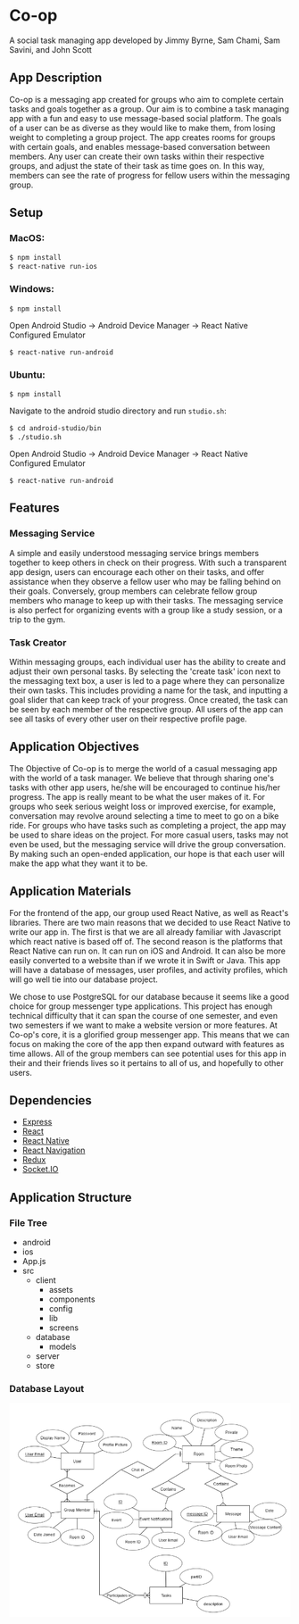 #  Co-op
A social task managing app developed by Jimmy Byrne, Sam Chami, Sam Savini, and John Scott


##  App Description
Co-op is a messaging app created for groups who aim to complete certain tasks and goals together as a group. Our aim is to combine a task managing app with a fun and easy to use message-based social platform. The goals of a user can be as diverse as they would like to make them, from losing weight to completing a group project. The app creates rooms for groups with certain goals, and enables message-based conversation between members. Any user can create their own tasks within their respective groups, and adjust the state of their task as time goes on. In this way, members can see the rate of progress for fellow users within the messaging group.


##  Setup
###  MacOS:
```
$ npm install
$ react-native run-ios
```

###  Windows:

```
$ npm install
```
Open Android Studio -> Android Device Manager -> React Native Configured Emulator
```
$ react-native run-android
```

###  Ubuntu:
```
$ npm install
```
Navigate to the android studio directory and run `studio.sh`:
```
$ cd android-studio/bin
$ ./studio.sh
```
Open Android Studio -> Android Device Manager -> React Native Configured Emulator
```
$ react-native run-android
```


##  Features
###  Messaging Service
A simple and easily understood messaging service brings members together to keep others in check on their progress. With such a transparent app design, users can encourage each other on their tasks, and offer assistance when they observe a fellow user who may be falling behind on their goals. Conversely, group members can celebrate fellow group members who manage to keep up with their tasks. The messaging service is also perfect for organizing events with a group like a study session, or a trip to the gym.

###  Task Creator
Within messaging groups, each individual user has the ability to create and adjust their own personal tasks. By selecting the 'create task' icon next to the messaging text box, a user is led to a page where they can personalize their own tasks. This includes providing a name for the task, and inputting a goal slider that can keep track of your progress. Once created, the task can be seen by each member of the respective group. All users of the app can see all tasks of every other user on their respective profile page.


##  Application Objectives
The Objective of Co-op is to merge the world of a casual messaging app with the world of a task manager. We believe that through sharing one's tasks with other app users, he/she will be encouraged to continue his/her progress. The app is really meant to be what the user makes of it. For groups who seek serious weight loss or improved exercise, for example, conversation may revolve around selecting a time to meet to go on a bike ride. For groups who have tasks such as completing a project, the app may be used to share ideas on the project. For more casual users, tasks may not even be used, but the messaging service will drive the group conversation. By making such an open-ended application, our hope is that each user will make the app what they want it to be.


##  Application Materials
For the frontend of the app, our group used React Native, as well as React's libraries. There are two main reasons that we decided to use React Native to write our app in. The first is that we are all already familiar with Javascript which react native is based off of. The second reason is the platforms that React Native can run on. It can run on iOS and Android. It can also be more easily converted to a website than if we wrote it in Swift or Java. This app will have a database of messages, user profiles, and activity profiles, which will go well tie into our database project.

We chose to use PostgreSQL for our database because it seems like a good choice for group messenger type applications. This project has enough technical difficulty that it can span the course of one semester, and even two semesters if we want to make a website version or more features. At Co-op's core, it is a glorified group messenger app. This means that we can focus on making the core of the app then expand outward with features as time allows. All of the group members can see potential uses for this app in their and their friends lives so it pertains to all of us, and hopefully to other users.


##  Dependencies
*  [Express](https://expressjs.com/en/starter/installing.html)
*  [React](https://reactjs.org/docs/getting-started.html)
*  [React Native](https://facebook.github.io/react-native/docs/getting-started)
*  [React Navigation](https://reactnavigation.org/docs/en/getting-started.html)
*  [Redux](https://redux.js.org/)
*  [Socket.IO](https://socket.io/docs/)


##  Application Structure
###  File Tree
*  android
*  ios
*  App.js
*  src
    *  client
       *  assets
       *  components
       *  config
       *  lib
       *  screens
    *  database
       *  models
    *  server
    *  store

###  Database Layout
![ERD](databases/ERD-Integrated.png)
